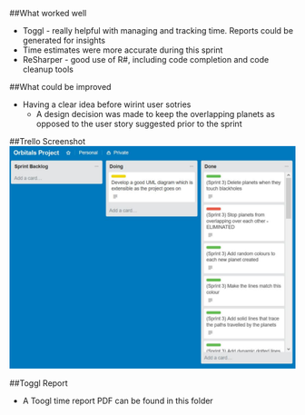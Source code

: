 ##What worked well
+ Toggl - really helpful with managing and tracking time. Reports could be generated for insights
+ Time estimates were more accurate during this sprint
+ ReSharper - good use of R#, including code completion and code cleanup tools

##What could be improved
* Having a clear idea before wirint user sotries
	* A design decision was made to keep the overlapping planets as opposed to the user story suggested prior to the sprint

##Trello Screenshot
![trello_end_screenshot](sprint_3_end_trello.JPG)

##Toggl Report
+ A Toogl time report PDF can be found in this folder